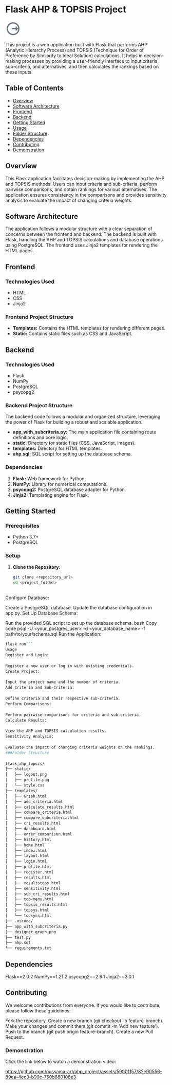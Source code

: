# Flask AHP & TOPSIS Project
![logo](static/logout.png)

This project is a web application built with Flask that performs AHP (Analytic Hierarchy Process) and TOPSIS (Technique for Order of Preference by Similarity to Ideal Solution) calculations. It helps in decision-making processes by providing a user-friendly interface to input criteria, sub-criteria, and alternatives, and then calculates the rankings based on these inputs.

## Table of Contents

- [Overview](#overview)
- [Software Architecture](#software-architecture)
- [Frontend](#frontend)
- [Backend](#backend)
- [Getting Started](#getting-started)
- [Usage](#usage)
- [Folder Structure](#folder-structure)
- [Dependencies](#dependencies)
- [Contributing](#contributing)
- [Demonstration](#demonstration)
## Overview

This Flask application facilitates decision-making by implementing the AHP and TOPSIS methods. Users can input criteria and sub-criteria, perform pairwise comparisons, and obtain rankings for various alternatives. The application ensures consistency in the comparisons and provides sensitivity analysis to evaluate the impact of changing criteria weights.

## Software Architecture

The application follows a modular structure with a clear separation of concerns between the frontend and backend. The backend is built with Flask, handling the AHP and TOPSIS calculations and database operations using PostgreSQL. The frontend uses Jinja2 templates for rendering the HTML pages.

## Frontend

### Technologies Used

- HTML
- CSS
- Jinja2

### Frontend Project Structure

- **Templates:** Contains the HTML templates for rendering different pages.
- **Static:** Contains static files such as CSS and JavaScript.

## Backend

### Technologies Used

- Flask
- NumPy
- PostgreSQL
- psycopg2

### Backend Project Structure

The backend code follows a modular and organized structure, leveraging the power of Flask for building a robust and scalable application.

- **app_with_subcriteria.py:** The main application file containing route definitions and core logic.
- **static:** Directory for static files (CSS, JavaScript, images).
- **templates:** Directory for HTML templates.
- **ahp.sql:** SQL script for setting up the database schema.

### Dependencies

1. **Flask:** Web framework for Python.
2. **NumPy:** Library for numerical computations.
3. **psycopg2:** PostgreSQL database adapter for Python.
4. **Jinja2:** Templating engine for Flask.

## Getting Started

### Prerequisites

- Python 3.7+
- PostgreSQL

### Setup

1. **Clone the Repository:**
   ```bash
   git clone <repository_url>
   cd <project_folder>



Configure Database:

Create a PostgreSQL database.
Update the database configuration in app.py.
Set Up Database Schema:

Run the provided SQL script to set up the database schema.
bash
Copy code
psql -U <your_postgres_user> -d <your_database_name> -f path/to/your/schema.sql
Run the Application:

```bash
flask run```
Usage
Register and Login:

Register a new user or log in with existing credentials.
Create Project:

Input the project name and the number of criteria.
Add Criteria and Sub-Criteria:

Define criteria and their respective sub-criteria.
Perform Comparisons:

Perform pairwise comparisons for criteria and sub-criteria.
Calculate Results:

View the AHP and TOPSIS calculation results.
Sensitivity Analysis:

Evaluate the impact of changing criteria weights on the rankings.
###Folder Structure

flask_ahp_topsis/
├── static/
│   ├── logout.png
│   ├── profile.png
│   └── style.css
├── templates/
│   ├── Graph.html
│   ├── add_criteria.html
│   ├── calculate_results.html
│   ├── compare_criteria.html
│   ├── compare_subcriteria.html
│   ├── cri_results.html
│   ├── dashboard.html
│   ├── enter_comparison.html
│   ├── history.html
│   ├── home.html
│   ├── index.html
│   ├── layout.html
│   ├── login.html
│   ├── profile.html
│   ├── register.html
│   ├── results.html
│   ├── resultstops.html
│   ├── sensitivity.html
│   ├── sub_cri_results.html
│   ├── top-menu.html
│   ├── topsis_results.html
│   ├── topsys.html
│   └── topsyss.html
├── .vscode/
├── app_with_subcriteria.py
├── designer_graph.png
├── test.py
├── ahp.sql
└── requirements.txt
```
## Dependencies

Flask==2.0.2
NumPy==1.21.2
psycopg2==2.9.1
Jinja2==3.0.1

## Contributing
We welcome contributions from everyone. If you would like to contribute, please follow these guidelines:

Fork the repository.
Create a new branch (git checkout -b feature-branch).
Make your changes and commit them (git commit -m 'Add new feature').
Push to the branch (git push origin feature-branch).
Create a new Pull Request.

### Demonstration
Click the link below to watch a demonstration video:

https://github.com/oussama-art/ahp_project/assets/59901157/82e90556-89ea-4ec3-b99c-750b880108e3

